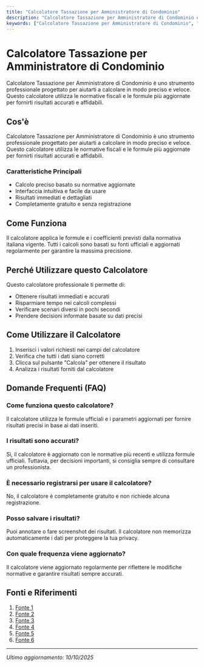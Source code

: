 ```yaml
---
title: "Calcolatore Tassazione per Amministratore di Condominio"
description: "Calcolatore Tassazione per Amministratore di Condominio è uno strumento professionale progettato per aiutarti a calcolare in modo preciso e veloce. Questo calcolatore utilizza le normative fiscali e le formule più aggiornate per fornirti risultati accurati e affidabili."
keywords: ["Calcolatore Tassazione per Amministratore di Condominio", "calcolatore", "calcolo online"]
---
```


# Calcolatore Tassazione per Amministratore di Condominio

Calcolatore Tassazione per Amministratore di Condominio è uno strumento professionale progettato per aiutarti a calcolare in modo preciso e veloce. Questo calcolatore utilizza le normative fiscali e le formule più aggiornate per fornirti risultati accurati e affidabili.

## Cos'è

Calcolatore Tassazione per Amministratore di Condominio è uno strumento professionale progettato per aiutarti a calcolare in modo preciso e veloce. Questo calcolatore utilizza le normative fiscali e le formule più aggiornate per fornirti risultati accurati e affidabili.

### Caratteristiche Principali

- Calcolo preciso basato su normative aggiornate
- Interfaccia intuitiva e facile da usare
- Risultati immediati e dettagliati
- Completamente gratuito e senza registrazione

## Come Funziona

Il calcolatore applica le formule e i coefficienti previsti dalla normativa italiana vigente. Tutti i calcoli sono basati su fonti ufficiali e aggiornati regolarmente per garantire la massima precisione.

## Perché Utilizzare questo Calcolatore

Questo calcolatore professionale ti permette di:

- Ottenere risultati immediati e accurati
- Risparmiare tempo nei calcoli complessi
- Verificare scenari diversi in pochi secondi
- Prendere decisioni informate basate su dati precisi

## Come Utilizzare il Calcolatore

1. Inserisci i valori richiesti nei campi del calcolatore
2. Verifica che tutti i dati siano corretti
3. Clicca sul pulsante "Calcola" per ottenere il risultato
4. Analizza i risultati forniti dal calcolatore

## Domande Frequenti (FAQ)

### Come funziona questo calcolatore?

Il calcolatore utilizza le formule ufficiali e i parametri aggiornati per fornire risultati precisi in base ai dati inseriti.

### I risultati sono accurati?

Sì, il calcolatore è aggiornato con le normative più recenti e utilizza formule ufficiali. Tuttavia, per decisioni importanti, si consiglia sempre di consultare un professionista.

### È necessario registrarsi per usare il calcolatore?

No, il calcolatore è completamente gratuito e non richiede alcuna registrazione.

### Posso salvare i risultati?

Puoi annotare o fare screenshot dei risultati. Il calcolatore non memorizza automaticamente i dati per proteggere la tua privacy.

### Con quale frequenza viene aggiornato?

Il calcolatore viene aggiornato regolarmente per riflettere le modifiche normative e garantire risultati sempre accurati.

## Fonti e Riferimenti

1. [Fonte 1](https://flextax.it/calcolo-tasse-ed-esempi-amministratori-condominio-forfettario/)
2. [Fonte 2](https://www.taxmanapp.it/blog/2025/05/07/tasse-amministratore-di-condominio-forfettario/)
3. [Fonte 3](https://www.immobiliare.it/news/economia/tasse-imposte-e-normative/quanto-costa-un-amministratore-di-condominio-come-calcolare-il-compenso-113137/)
4. [Fonte 4](https://avvocatocondominialeonline.it/calcolo-compenso-amministratore-condominio/)
5. [Fonte 5](https://www.danea.it/blog/amministratore-condominio-regime-forfettario/)
6. [Fonte 6](https://www.carloalbertomicheli.it/compenso-amministratore-calcolo-e-tassazione/)

---

*Ultimo aggiornamento: 10/10/2025*
